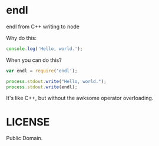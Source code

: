 # endl

endl from C++ writing to node

Why do this:

``` javascript
console.log('Hello, world.');
```

When you can do this?

``` javascript
var endl = require('endl');

process.stdout.write("Hello, world.");
process.stdout.write(endl);
```

It's like C++, but without the awksome operator overloading.

# LICENSE

Public Domain.

